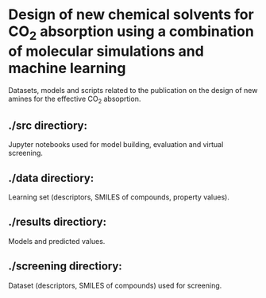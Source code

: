 # Design of new chemical solvents for CO<sub>2</sub> absorption using a combination of molecular simulations and machine learning
Datasets, models and scripts related to the publication on the design of new amines for the effective CO<sub>2</sub> absoprtion.
## ./src directiory: 
Jupyter notebooks used for model building, evaluation and virtual screening.
## ./data directiory: 
Learning set (descriptors, SMILES of compounds, property values).
## ./results directiory: 
Models and predicted values.
## ./screening directiory: 
Dataset (descriptors, SMILES of compounds) used for screening.

